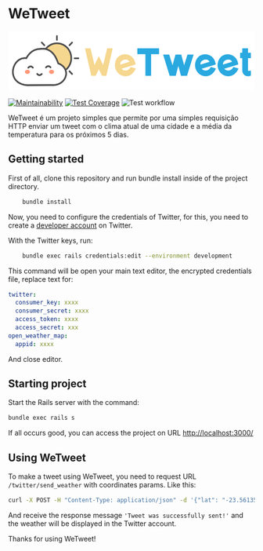# WeTweet

<img src='docs/arts/logo.svg' height='120' alt='WeTweet Logo' />

[![Maintainability](https://api.codeclimate.com/v1/badges/ba534f892802ece033cd/maintainability)](https://codeclimate.com/github/luizcarvalho/wetweet/maintainability)
[![Test Coverage](https://api.codeclimate.com/v1/badges/ba534f892802ece033cd/test_coverage)](https://codeclimate.com/github/luizcarvalho/wetweet/test_coverage)
![Test workflow](https://github.com/luizcarvalho/wetweet/actions/workflows/test.yml/badge.svg?branch=main)

WeTweet é um projeto simples que permite por uma simples requisição HTTP enviar um tweet com o clima atual de uma cidade e a média da temperatura para os próximos 5 dias.

## Getting started

First of all, clone this repository and run bundle install inside of the project directory.

```sh
    bundle install
```

Now, you need to configure the credentials of Twitter, for this, you need to create a [developer account](https://developer.twitter.com/) on Twitter.

With the Twitter keys, run:

```sh
    bundle exec rails credentials:edit --environment development
```

This command will be open your main text editor, the encrypted credentials file, replace text for:

```yaml
twitter:
  consumer_key: xxxx
  consumer_secret: xxxx
  access_token: xxxx
  access_secret: xxx
open_weather_map:
  appid: xxxx
```

And close editor.

## Starting project

Start the Rails server with the command:

```sh
bundle exec rails s
```

If all occurs good, you can access the project on URL <http://localhost:3000/>

## Using WeTweet

To make a tweet using WeTweet, you need to request URL `/twitter/send_weather` with coordinates params. Like this:

```sh
curl -X POST -H "Content-Type: application/json" -d '{"lat": "-23.561355", "lon": "-46.6578882"}' "http://localhost:3000/twitter/send_weather"
```

And receive the response message `'Tweet was successfully sent!'` and the weather will be displayed in the Twitter account.

Thanks for using WeTweet!
